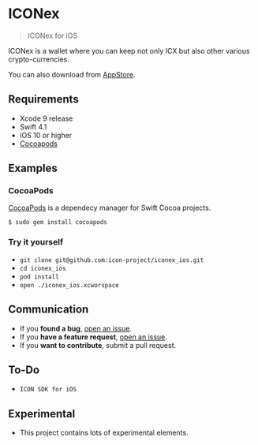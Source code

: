 # ICONex
> ICONex for iOS

ICONex is a wallet where you can keep not only ICX but also other various crypto-currencies.

You can also download from [AppStore](https://itunes.apple.com/app/iconex-icon-wallet/id1368441529?mt=8).

## Requirements
* Xcode 9 release
* Swift 4.1
* iOS 10 or higher
* [Cocoapods](https://cocoapods.org/)

## Examples
### CocoaPods
[CocoaPods](https://cocoapods.org/) is a dependecy manager for Swift Cocoa projects.
```
$ sudo gem install cocoapods
```
### Try it yourself
* ```git clone git@github.com:icon-project/iconex_ios.git```
* ```cd iconex_ios```
* ```pod install```
* ```open ./iconex_ios.xcworspace```

## Communication
* If you **found a bug**, [open an issue](https://github.com/icon-project/iconex_ios/issues/).
* If you **have a feature request**, [open an issue](https://github.com/icon-project/iconex_ios/issues/).
* If you **want to contribute**, submit a pull request.

## To-Do
* ```ICON SDK for iOS```

## Experimental
* This project contains lots of experimental elements.
